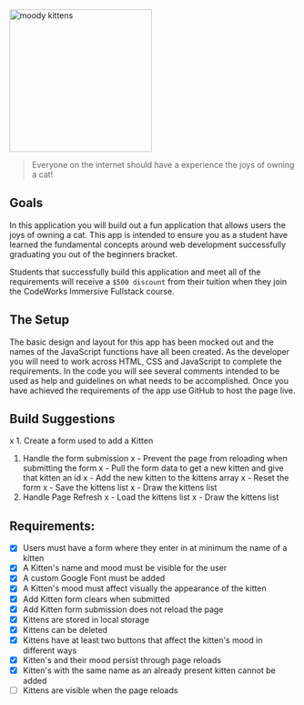 <div class="text-center">
	<img src="https://codeworks.blob.core.windows.net/public/assets/img/projects/moody-logo.png" alt="moody kittens" height="250">
</div>

> Everyone on the internet should have a experience the joys of owning a cat!

## Goals
In this application you will build out a fun application that allows users the joys of owning a cat. This app is intended to ensure you as a student have learned the fundamental concepts around web development successfully graduating you out of the beginners bracket.

Students that successfully build this application and meet all of the requirements will receive a `$500 discount` from their tuition when they join the CodeWorks Immersive Fullstack course. 

## The Setup
The basic design and layout for this app has been mocked out and the names of the JavaScript functions have all been created. As the developer you will need to work across HTML, CSS and JavaScript to complete the requirements. In the code you will see several comments intended to be used as help and guidelines on what needs to be accomplished. Once you have achieved the requirements of the app use GitHub to host the page live.

## Build Suggestions
x 1. Create a form used to add a Kitten
1. Handle the form submission
x  - Prevent the page from reloading when submitting the form
x  - Pull the form data to get a new kitten and give that kitten an id
x  - Add the new kitten to the kittens array
x  - Reset the form
x  - Save the kittens list
x  - Draw the kittens list
1. Handle Page Refresh
x  - Load the kittens list
x  - Draw the kittens list

## Requirements: 
- [x] Users must have a form where they enter in at minimum the name of a kitten 
- [x] A Kitten's name and mood must be visible for the user 
- [x] A custom Google Font must be added 
- [x] A Kitten's mood must affect visually the appearance of the kitten 
- [x] Add Kitten form clears when submitted 
- [x] Add Kitten form submission does not reload the page 
- [x] Kittens are stored in local storage 
- [x] Kittens can be deleted 
- [x] Kittens have at least two buttons that affect the kitten's mood in different ways 
- [x] Kitten's and their mood persist through page reloads 
- [x] Kitten's with the same name as an already present kitten cannot be added 
- [ ] Kittens are visible when the page reloads
